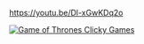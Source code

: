 https://youtu.be/Dl-xGwKDq2o


[![Game of Thrones Clicky Games](https://img.youtube.com/vi/https://www.wired.com/geekdad/wp-content/uploads/2011/04/GoT.jpg/0.jpg)](https://www.youtube.com/watch?v=https://youtu.be/Dl-xGwKDq2o)
